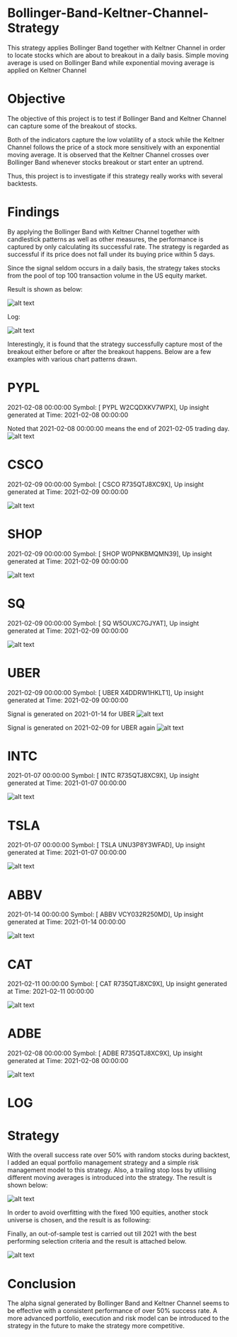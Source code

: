 # Bollinger-Band-Keltner-Channel-Strategy
This strategy applies Bollinger Band together with Keltner Channel in order to locate stocks which are about to breakout in a daily basis. Simple moving average is used on Bollinger Band while exponential moving average is applied on Keltner Channel 

# Objective
The objective of this project is to test if Bollinger Band and Keltner Channel can capture some of the breakout of stocks. 

Both of the indicators capture the low volatility of a stock while the Keltner Channel follows the price of a stock more sensitively with an exponential moving average. It is observed that the Keltner Channel crosses over Bollinger Band whenever stocks breakout or start enter an uptrend. 

Thus, this project is to investigate if this strategy really works with several backtests. 

# Findings
By applying the Bollinger Band with Keltner Channel  together with candlestick patterns as well as other measures, the performance is captured by only calculating its successful rate. The strategy is regarded as successful if its price does not fall under its buying price within 5 days.

Since the signal seldom occurs in a daily basis, the strategy takes stocks from the pool of top 100 transaction volume in the US equity market.

Result is shown as below:

![alt text](https://github.com/kelvonlys/Bollinger-Band-Keltner-Channel-Strategy/blob/main/alpha.png)

Log:

![alt text](https://github.com/kelvonlys/Bollinger-Band-Keltner-Channel-Strategy/blob/main/Log.png)

Interestingly, it is found that the strategy successfully capture most of the breakout either before or after the breakout happens. Below are a few examples with various chart patterns drawn.

<!-- Break Previous Top -->

# PYPL
2021-02-08 00:00:00 Symbol: [ PYPL W2CQDXKV7WPX], Up insight generated at Time: 2021-02-08 00:00:00 

Noted that 2021-02-08 00:00:00 means the end of 2021-02-05 trading day. 
![alt text](https://github.com/kelvonlys/Bollinger-Band-Keltner-Channel-Strategy/blob/main/PYPL.png)

# CSCO
2021-02-09 00:00:00 Symbol: [ CSCO R735QTJ8XC9X], Up insight generated at Time: 2021-02-09 00:00:00 

![alt text](https://github.com/kelvonlys/Bollinger-Band-Keltner-Channel-Strategy/blob/main/CSCO.png)

# SHOP
2021-02-09 00:00:00 Symbol: [ SHOP W0PNKBMQMN39], Up insight generated at Time: 2021-02-09 00:00:00 

![alt text](https://github.com/kelvonlys/Bollinger-Band-Keltner-Channel-Strategy/blob/main/SHOP.png)

# SQ
2021-02-09 00:00:00 Symbol: [ SQ W5OUXC7GJYAT], Up insight generated at Time: 2021-02-09 00:00:00 

![alt text](https://github.com/kelvonlys/Bollinger-Band-Keltner-Channel-Strategy/blob/main/SQ.png)

# UBER
2021-02-09 00:00:00 Symbol: [ UBER X4DDRW1HKLT1], Up insight generated at Time: 2021-02-09 00:00:00 

Signal is generated on 2021-01-14 for UBER
![alt text](https://github.com/kelvonlys/Bollinger-Band-Keltner-Channel-Strategy/blob/main/UBER_20210114.png)


Signal is generated on 2021-02-09 for UBER again
![alt text](https://github.com/kelvonlys/Bollinger-Band-Keltner-Channel-Strategy/blob/main/UBER_20210209.png)

<!-- Break Price Channel Top -->

# INTC
2021-01-07 00:00:00 Symbol: [ INTC R735QTJ8XC9X], Up insight generated at Time: 2021-01-07 00:00:00 

![alt text](https://github.com/kelvonlys/Bollinger-Band-Keltner-Channel-Strategy/blob/main/Intel.png)

# TSLA
2021-01-07 00:00:00 Symbol: [ TSLA UNU3P8Y3WFAD], Up insight generated at Time: 2021-01-07 00:00:00 

![alt text](https://github.com/kelvonlys/Bollinger-Band-Keltner-Channel-Strategy/blob/main/TSLA.png)

# ABBV
2021-01-14 00:00:00 Symbol: [ ABBV VCY032R250MD], Up insight generated at Time: 2021-01-14 00:00:00 

![alt text](https://github.com/kelvonlys/Bollinger-Band-Keltner-Channel-Strategy/blob/main/ABBV.png)

# CAT
2021-02-11 00:00:00 Symbol: [ CAT R735QTJ8XC9X], Up insight generated at Time: 2021-02-11 00:00:00 

![alt text](https://github.com/kelvonlys/Bollinger-Band-Keltner-Channel-Strategy/blob/main/CAT.png)

# ADBE
2021-02-08 00:00:00 Symbol: [ ADBE R735QTJ8XC9X], Up insight generated at Time: 2021-02-08 00:00:00 

![alt text](https://github.com/kelvonlys/Bollinger-Band-Keltner-Channel-Strategy/blob/main/ADBE.png)



# LOG


# Strategy
With the overall success rate over 50% with random stocks during backtest, I added an equal portfolio management strategy and a simple risk management model to this strategy. Also, a trailing stop loss by utilising different moving averages is introduced into the strategy. The result is shown below:

![alt text](https://github.com/kelvonlys/Bollinger-Band-Keltner-Channel-Strategy/blob/main/Backtest.png)

In order to avoid overfitting with the fixed 100 equities, another stock universe is chosen, and the result is as following:


Finally, an out-of-sample test is carried out till 2021 with the best performing selection criteria and the result is attached below.

![alt text](https://github.com/kelvonlys/Bollinger-Band-Keltner-Channel-Strategy/blob/main/Out-of-sample%20test.png)


# Conclusion
The alpha signal generated by Bollinger Band and Keltner Channel seems to be effective with a consistent performance of over 50% success rate. A more advanced portfolio, execution and risk model can be introduced to the strategy in the future to make the strategy more competitive.




